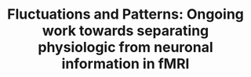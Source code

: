 ---
title: "Fluctuations and Patterns: Ongoing work towards separating physiologic from neuronal information in fMRI"
project_id: 
conference_id: ""
presenters:
   - peter_bandettini
summary: "Georgia Tech"
file: /assets/presentations/
filename: 
layout: presentation
---